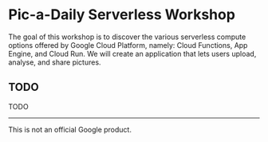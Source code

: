 # Pic-a-Daily Serverless Workshop

The goal of this workshop is to discover the various serverless compute options
offered by Google Cloud Platform, namely: Cloud Functions, App Engine, and Cloud
Run. We will create an application that lets users upload, analyse, and share
pictures.

## TODO

TODO

-------

This is not an official Google product.
